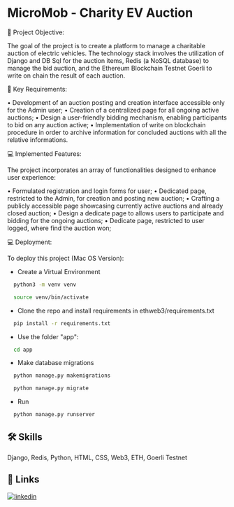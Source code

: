 # MicroMob - Charity EV Auction

🚀 Project Objective:

The goal of the project is to create a platform to manage a charitable auction of electric vehicles. 
The technology stack involves the utilization of Django and DB Sql for the auction items, Redis (a NoSQL database) to manage the bid auction, and the Ethereum Blockchain Testnet Goerli to write on chain the result of each auction.

🔹 Key Requirements:

• Development of an auction posting and creation interface accessible only for the Admin user;
• Creation of a centralized page for all ongoing active auctions;
• Design a user-friendly bidding mechanism, enabling participants to bid on any auction active;
• Implementation of write on blockchain procedure in order to archive information for concluded auctions with all the relative informations.

💻 Implemented Features:

The project incorporates an array of functionalities designed to enhance user experience:

• Formulated registration and login forms for user;
• Dedicated page, restricted to the Admin, for creation and posting new auction;
• Crafting a publicly accessible page showcasing currently active auctions and already closed auction;
• Design a dedicate page to allows users to participate and bidding for the ongoing auctions;
• Dedicate page, restricted to user logged, where find the auction won;

💻 Deployment:

To deploy this project (Mac OS Version):
- Create a Virtual Environment

```bash
  python3 -m venv venv
```
```bash
  source venv/bin/activate
```

- Clone the repo and install requirements in ethweb3/requirements.txt

```bash
  pip install -r requirements.txt
```

- Use the folder "app":

```bash
  cd app
```
- Make database migrations
```bash
  python manage.py makemigrations
```
```bash
  python manage.py migrate
```
- Run 
```bash
  python manage.py runserver
```

## 🛠 Skills
Django, Redis, Python, HTML, CSS, Web3, ETH, Goerli Testnet

## 🔗 Links
[![linkedin](https://img.shields.io/badge/linkedin-0A66C2?style=for-the-badge&logo=linkedin&logoColor=white)](https://www.linkedin.com/in/foschimatteo/)